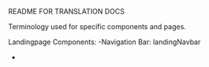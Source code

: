 README FOR TRANSLATION DOCS

Terminology used for specific components and pages.

Landingpage Components:
-Navigation Bar: landingNavbar

-
